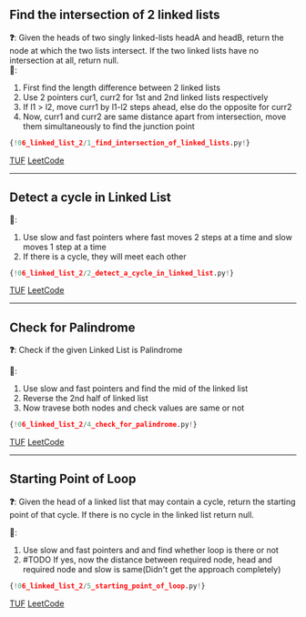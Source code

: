 ## Find the intersection of 2 linked lists

**❓**: Given the heads of two singly linked-lists headA and headB, return the node at which the two lists intersect. If the two linked lists have no intersection at all, return null.<br>
**🧠**:<br>
1. First find the length difference between 2 linked lists<br>
2. Use 2 pointers cur1, curr2 for 1st and 2nd linked lists respectively<br>
3. If l1 > l2, move curr1 by l1-l2 steps ahead, else do the opposite for curr2<br>
4. Now, curr1 and curr2 are same distance apart from intersection, move them simultaneously to find the junction point<br>

```py
{!06_linked_list_2/1_find_intersection_of_linked_lists.py!}
```

[TUF](https://takeuforward.org/data-structure/find-intersection-of-two-linked-lists/) [LeetCode](https://leetcode.com/problems/intersection-of-two-linked-lists/)<br>

---

## Detect a cycle in Linked List

**🧠**:<br>
1. Use slow and fast pointers where fast moves 2 steps at a time and slow moves 1 step at a time<br>
2. If there is a cycle, they will meet each other<br>

```py
{!06_linked_list_2/2_detect_a_cycle_in_linked_list.py!}
```

[TUF](https://takeuforward.org/data-structure/detect-a-cycle-in-a-linked-list/) [LeetCode](https://leetcode.com/problems/linked-list-cycle/description/)<br>

---

## Check for Palindrome

**❓**: Check if the given Linked List is Palindrome<br>

**🧠**:<br>
1. Use slow and fast pointers and find the mid of the linked list<br>
2. Reverse the 2nd half of linked list<br>
3. Now travese both nodes and check values are same or not<br>

```py
{!06_linked_list_2/4_check_for_palindrome.py!}
```

[TUF](https://takeuforward.org/data-structure/check-if-given-linked-list-is-plaindrome/) [LeetCode](https://leetcode.com/problems/palindrome-linked-list/)<br>

---

## Starting Point of Loop

**❓**: Given the head of a linked list that may contain a cycle, return the starting point of that cycle. If there is no cycle in the linked list return null.<br>

**🧠**:<br>
1. Use slow and fast pointers and and find whether loop is there or not<br>
2. #TODO If yes, now the distance between required node, head and required node and slow is same(Didn't get the approach completely)<br>

```py
{!06_linked_list_2/5_starting_point_of_loop.py!}
```

[TUF](https://takeuforward.org/data-structure/starting-point-of-loop-in-a-linked-list/) [LeetCode](https://leetcode.com/problems/linked-list-cycle-ii/)<br>